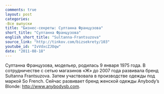```yaml
---
comments: true
layout: post
categories:
-Все выпуски
title: "Бизнес-секреты: Султанна Французова"
short_title: "Султанна Французова"
english_short_title: "Sultanna-Frantsuzova"
source_link: "http://tinkov.com/bizsekrety/103"
youtube_id: "IvVdxcZJOqw"
date: "2011-08-18"
---
```

Султанна  Французова, модельер, родилась 9 января 1975 года. В сотрудничестве с сетью магазинов «Ж» до 2007 года развивала бренд Sultanna Frantsuzova. Затем участвовала в производстве одежды под маркой So French. Сейчас развивает бренд женской одежды Anybody’s Blonde: http://www.anybodysb.com.
